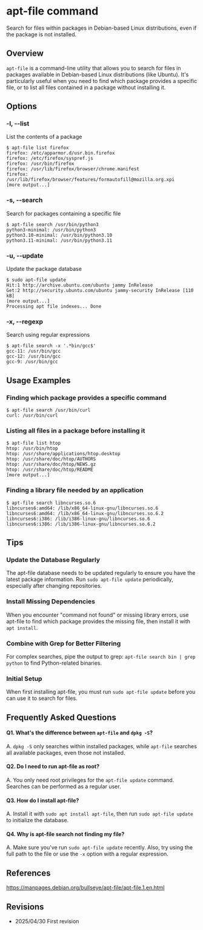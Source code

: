 # apt-file command

Search for files within packages in Debian-based Linux distributions, even if the package is not installed.

## Overview

`apt-file` is a command-line utility that allows you to search for files in packages available in Debian-based Linux distributions (like Ubuntu). It's particularly useful when you need to find which package provides a specific file, or to list all files contained in a package without installing it.

## Options

### **-l, --list**

List the contents of a package

```console
$ apt-file list firefox
firefox: /etc/apparmor.d/usr.bin.firefox
firefox: /etc/firefox/syspref.js
firefox: /usr/bin/firefox
firefox: /usr/lib/firefox/browser/chrome.manifest
firefox: /usr/lib/firefox/browser/features/formautofill@mozilla.org.xpi
[more output...]
```

### **-s, --search**

Search for packages containing a specific file

```console
$ apt-file search /usr/bin/python3
python3-minimal: /usr/bin/python3
python3.10-minimal: /usr/bin/python3.10
python3.11-minimal: /usr/bin/python3.11
```

### **-u, --update**

Update the package database

```console
$ sudo apt-file update
Hit:1 http://archive.ubuntu.com/ubuntu jammy InRelease
Get:2 http://security.ubuntu.com/ubuntu jammy-security InRelease [110 kB]
[more output...]
Processing apt file indexes... Done
```

### **-x, --regexp**

Search using regular expressions

```console
$ apt-file search -x '.*bin/gcc$'
gcc-11: /usr/bin/gcc
gcc-12: /usr/bin/gcc
gcc-9: /usr/bin/gcc
```

## Usage Examples

### Finding which package provides a specific command

```console
$ apt-file search /usr/bin/curl
curl: /usr/bin/curl
```

### Listing all files in a package before installing it

```console
$ apt-file list htop
htop: /usr/bin/htop
htop: /usr/share/applications/htop.desktop
htop: /usr/share/doc/htop/AUTHORS
htop: /usr/share/doc/htop/NEWS.gz
htop: /usr/share/doc/htop/README
[more output...]
```

### Finding a library file needed by an application

```console
$ apt-file search libncurses.so.6
libncurses6:amd64: /lib/x86_64-linux-gnu/libncurses.so.6
libncurses6:amd64: /lib/x86_64-linux-gnu/libncurses.so.6.2
libncurses6:i386: /lib/i386-linux-gnu/libncurses.so.6
libncurses6:i386: /lib/i386-linux-gnu/libncurses.so.6.2
```

## Tips

### Update the Database Regularly

The apt-file database needs to be updated regularly to ensure you have the latest package information. Run `sudo apt-file update` periodically, especially after changing repositories.

### Install Missing Dependencies

When you encounter "command not found" or missing library errors, use apt-file to find which package provides the missing file, then install it with `apt install`.

### Combine with Grep for Better Filtering

For complex searches, pipe the output to grep: `apt-file search bin | grep python` to find Python-related binaries.

### Initial Setup

When first installing apt-file, you must run `sudo apt-file update` before you can use it to search for files.

## Frequently Asked Questions

#### Q1. What's the difference between `apt-file` and `dpkg -S`?
A. `dpkg -S` only searches within installed packages, while `apt-file` searches all available packages, even those not installed.

#### Q2. Do I need to run apt-file as root?
A. You only need root privileges for the `apt-file update` command. Searches can be performed as a regular user.

#### Q3. How do I install apt-file?
A. Install it with `sudo apt install apt-file`, then run `sudo apt-file update` to initialize the database.

#### Q4. Why is apt-file search not finding my file?
A. Make sure you've run `sudo apt-file update` recently. Also, try using the full path to the file or use the `-x` option with a regular expression.

## References

https://manpages.debian.org/bullseye/apt-file/apt-file.1.en.html

## Revisions

- 2025/04/30 First revision
